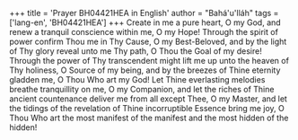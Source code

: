 +++
title = 'Prayer BH04421HEA in English'
author = "Bahá'u'lláh"
tags = ['lang-en', 'BH04421HEA']
+++
Create in me a pure heart, O my God, and renew a tranquil conscience within me, O my Hope!  Through the spirit of power confirm Thou me in Thy Cause, O my Best-Beloved, and by the light of Thy glory reveal unto me Thy path, O Thou the Goal of my desire!  Through the power of Thy transcendent might lift me up unto the heaven of Thy holiness, O Source of my being, and by the breezes of Thine eternity gladden me, O Thou Who art my God!  Let Thine everlasting melodies breathe tranquillity on me, O my Companion, and let the riches of Thine ancient countenance deliver me from all except Thee, O my Master, and let the tidings of the revelation of Thine incorruptible Essence bring me joy, O Thou Who art the most manifest of the manifest and the most hidden of the hidden!
